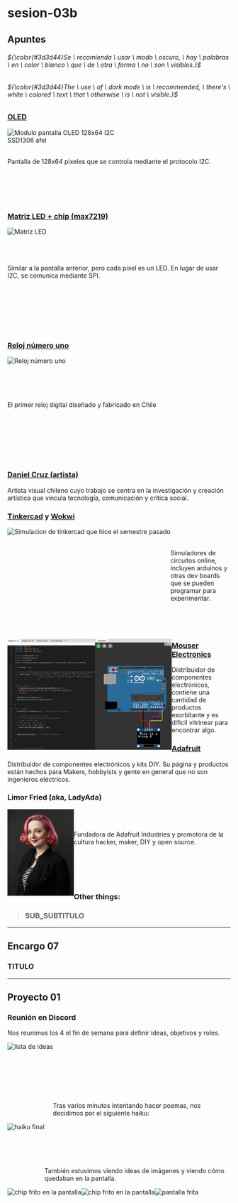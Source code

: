 # sesion-03b

## Apuntes
###### ${\color{#3d3d44}Se \ recomienda \ usar \ modo \ oscuro, \ hay \ palabras \ en \ color \ blanco \ que \ de \ otra \ forma \ no \ son \ visibles.}$ <br/>
###### ${\color{#3d3d44}The \ use \ of \ dark mode \ is \ recommended, \ there's \ white \ colored \ text \ that \ otherwise \ is \ not \ visible.}$ <br/>

### [OLED](https://afel.cl/products/pantalla-lcd-oled-azul-y-amarillo-0-96?gad_campaignid=17613659948&gad_source=1&gclid=Cj0KCQjw_L_FBhDmARIsAItqgt7FQf06zB9L3BBcFrnx9PxDMEH9seB1_uIr-JeGjhxS8AjSE59Hm4UaAlqEEALw_wcB&hsa_acc=1808722794&hsa_ad=&hsa_cam=18405560573&hsa_grp=&hsa_kw=&hsa_mt=&hsa_net=adwords&hsa_src=x&hsa_tgt=&hsa_ver=3&utm_campaign=%40+Smart+Shopping&utm_medium=ppc&utm_source=adwords&utm_term=)

<img align="left" src="./imagenes/oled.jpg" alt="Modulo pantalla OLED 128x64 I2C SSD1306 afel" width=300> <br><br><br>

Pantalla de 128x64 pixeles que se controla mediante el protocolo I2C.

<br><br><br><br>

### [Matriz LED + chip (max7219)](https://altronics.cl/modulo-matriz-led-max7219)

<img align="left" src="./imagenes/matriz.jpg" alt="Matriz LED" width=300> <br><br><br><br>

Similar a la pantalla anterior, pero cada pixel es un LED. En lugar de usar I2C, se comunica mediante SPI.

<br><br><br><br><br><br>

### [Reloj número uno](https://www.dandolahora.cl/products/prototipo-el-numero-uno-el-primer-reloj-digital-en-la-historia-de-chile?srsltid=AfmBOoqnT4P8xS2TiSho_ynCvAzDEW_eCsjVy5_tRNTTmCspOt1bsBS4)

<img align="left" src="./imagenes/uno.jpg" alt="Reloj número uno" width=300> <br><br><br><br><br>

El primer reloj digital diseñado y fabricado en Chile

<br><br><br><br><br><br>

### [Daniel Cruz (artista)](https://arteymedios.org/daniel-cruz/)

Artista visual chileno cuyo trabajo se centra en la investigación y creación artística que vincula tecnología, comunicación y crítica social.

### [Tinkercad](https://www.tinkercad.com/) y [Wokwi](https://wokwi.com/)

<img align="left" src="https://github.com/FranUDP/dis8644-2025-1/blob/main/25-FranUDP/sesion-03a/archivos/Test2b.png" alt="Simulacion de tinkercad que hice el semestre pasado" height=250>

<img align="left" src="./imagenes/wokwi.jpg" alt="Simulacion de wokwi" height=250> <br><br>

Simuladores de circuitos online, incluyen arduinos y otras dev boards que se pueden programar para experimentar.

<br><br><br>

### [Mouser Electronics](https://www.mouser.cl/)

Distribuidor de componentes electrónicos, contiene una cantidad de productos exorbitante y es dificil vitrinear para encontrar algo.
<br>

### [Adafruit](https://www.adafruit.com/)

Distribuidor de componentes electrónicos y kits DIY. Su página y productos están hechos para Makers, hobbyists y gente en general que no son ingenieros eléctricos.

### Limor Fried (aka, LadyAda)

<img align="left" src="./imagenes/ladyAda.jpg" alt="Simulacion de tinkercad que hice el semestre pasado. Fuente: https://blog.adafruit.com/2015/08/19/adafruit-industries-limor-fried-on-bootstrapping-a-startup-makerbusiness-businessinsider-makerswomen/" width=150><br><br>

Fundadora de Adafruit Industries y promotora de la cultura hacker, maker, DIY y open source.

<br><br><br><br>

### Other things: <!-- Things to organize + random stuff -->
> ### SUB_SUBTITULO

-----------------------------------------------------------------------------------------------------------
## Encargo 07<!-- Experimentar con el display -->
### TITULO


-----------------------------------------------------------------------------------------------------------
## Proyecto 01 <!-- Avance -->
### Reunión en Discord
Nos reunimos los 4 el fin de semana para definir ideas, objetivos y roles.

<img align="left" src="./imagenes/ideas.jpg" alt="lista de ideas" height=170> <br><br><br><br><br><br><br>

Tras varios minutos intentando hacer poemas, nos decidimos por el siguiente haiku:

<img align="left" src="./imagenes/haiku.jpg" alt="haiku final" height=145> <br><br><br><br><br>

También estuvimos viendo ideas de imágenes y viendo cómo quedaban en la pantalla.

<img align="left" src="./imagenes/brain.jpg" alt="chip frito en la pantalla" height=225> 

<img align="left" src="./imagenes/pantalla.jpg" alt="chip frito en la pantalla" height=225>

<img align="left" src="./imagenes/ded.jpg" alt="pantalla frita" height=250> 
